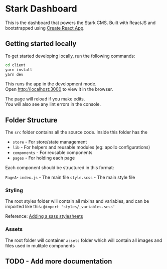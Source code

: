 # Stark Dashboard

This is the dashboard that powers the Stark CMS. Built with ReactJS and
bootstrapped using [Create React App](https://facebook.github.io/create-react-app/docs/getting-started).

## Getting started locally

To get started developing locally, run the following commands:

```bash
cd client
yarn install
yarn dev
```

This runs the app in the development mode.<br>
Open [http://localhost:3000](http://localhost:3000) to view it in the browser.

The page will reload if you make edits.<br>
You will also see any lint errors in the console.

## Folder Structure

The `src` folder contains all the source code. Inside this folder has the

-   `store` - For store/state management
-   `lib` - For helpers and reusable modules (eg: apollo configurations)
-   `components` - For reusable components
-   `pages` - For holding each page

Each component should be structured in this format:

`PageA`-
`index.js` - The main file
`style.scss` - The main style file

### Styling

The root styles folder will contain all mixins and variables, and can be imported like this:
`@import 'styles/_variables.scss'`

Reference: [Adding a sass stylesheets](https://facebook.github.io/create-react-app/docs/adding-a-sass-stylesheet)

### Assets

The root folder will container `assets` folder which will contain all images and files used in
mulitple components

## TODO - Add more documentation

